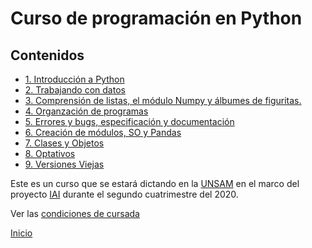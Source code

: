 # Curso de programación en Python

## Contenidos

* [1. Introducción a Python](01_Introduccion/00_Resumen.md)
* [2. Trabajando con datos](02_Datos/00_Resumen.md)
* [3. Comprensión de listas, el módulo Numpy y álbumes de figuritas.](03_Mas_Python/00_Resumen.md)
* [4. Organzación de programas](04_Orga_programa_OSKI1/00_Resumen.md)
* [5. Errores y bugs, especificación y documentación](05_Modulos_OSKI2/00_Resumen.md)
* [6. Creación de módulos, SO y Pandas](06_Modulos_Pandas_SO/00_Resumen.md)
* [7. Clases y Objetos](07_OOP_Seaborn/00_Resumen.md)
* [8. Optativos](08_Optativos/00_Resumen.md)
* [9. Versiones Viejas](09_VersionesViejas/00_Resumen.md)


Este es un curso que se estará dictando en la [UNSAM](https://www.unsam.edu.ar/) en el marco del proyecto [IAI](http://noticias.unsam.edu.ar/2019/09/16/la-unsam-piensa-la-inteligencia-artificial-interdisciplinaria/) durante el segundo cuatrimestre del 2020.

Ver las [condiciones de cursada](Cursada.md) 

[Inicio](README.md) 


